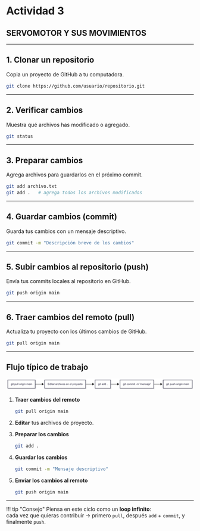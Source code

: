 # Actividad 3

## SERVOMOTOR Y SUS MOVIMIENTOS


---

## 1. Clonar un repositorio

Copia un proyecto de GitHub a tu computadora.

```bash
git clone https://github.com/usuario/repositorio.git
```

---

## 2. Verificar cambios

Muestra qué archivos has modificado o agregado.

```bash
git status
```

---

## 3. Preparar cambios

Agrega archivos para guardarlos en el próximo commit.

```bash
git add archivo.txt
git add .   # agrega todos los archivos modificados
```

---

## 4. Guardar cambios (commit)

Guarda tus cambios con un mensaje descriptivo.

```bash
git commit -m "Descripción breve de los cambios"
```

---

## 5. Subir cambios al repositorio (push)

Envía tus commits locales al repositorio en GitHub.

```bash
git push origin main
```

---

## 6. Traer cambios del remoto (pull)

Actualiza tu proyecto con los últimos cambios de GitHub.

```bash
git pull origin main
```

---
## Flujo típico de trabajo

![Diagrama de flujo de Git](recursos/imgs/git_diagram.png)

1. **Traer cambios del remoto**  
   ```bash
   git pull origin main
   ```

2. **Editar** tus archivos de proyecto.

3. **Preparar los cambios**  
   ```bash
   git add .
   ```

4. **Guardar los cambios**  
   ```bash
   git commit -m "Mensaje descriptivo"
   ```

5. **Enviar los cambios al remoto**  
   ```bash
   git push origin main
   ```

---

!!! tip "Consejo"
    Piensa en este ciclo como un **loop infinito**:  
    cada vez que quieras contribuir → primero `pull`, después `add` + `commit`, y finalmente `push`.
